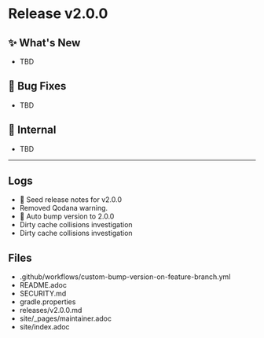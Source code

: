 # Release v2.0.0

## ✨ What's New
- TBD

## 🐛 Bug Fixes
- TBD

## 🔬 Internal
- TBD

---
## Logs

- 📝 Seed release notes for v2.0.0
- Removed Qodana warning.
- 🔼 Auto bump version to 2.0.0
- Dirty cache collisions investigation
- Dirty cache collisions investigation

## Files

- .github/workflows/custom-bump-version-on-feature-branch.yml
- README.adoc
- SECURITY.md
- gradle.properties
- releases/v2.0.0.md
- site/_pages/maintainer.adoc
- site/index.adoc
